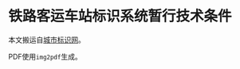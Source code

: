# 铁路客运车站标识系统暂行技术条件

本文搬运自[城市标识网](http://www.chengshibiaoshi.com/news/show.php?itemid=222)。

PDF使用`img2pdf`生成。
